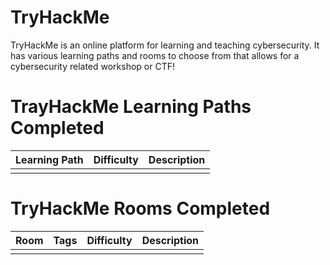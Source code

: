 # TryHackMe
TryHackMe is an online platform for learning and teaching cybersecurity. It has various learning paths and rooms to choose from that allows for a cybersecurity related workshop or CTF!

# TrayHackMe Learning Paths Completed
Learning Path | Difficulty | Description 
--- | --- | ---
 |  |  

# TryHackMe Rooms Completed
Room | Tags | Difficulty | Description 
--- | --- | --- | --- 
 |  |  | 
